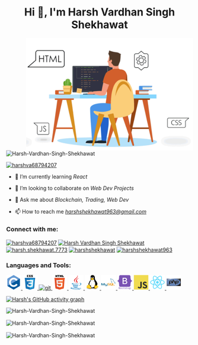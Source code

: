 <h1 align="center">Hi 👋, I'm Harsh Vardhan Singh Shekhawat</h1>
<img align="right" alt="Coding" width="450" src="https://github.com/Harsh-Vardhan-Singh-Shekhawat/Harsh-Vardhan-Singh-Shekhawat/blob/main/coding.gif">

<p align="left"> <img src="https://komarev.com/ghpvc/?username=%20Harsh-Vardhan-Singh-Shekhawat&label=Profile%20views&color=0e75b6&style=flat" alt="Harsh-Vardhan-Singh-Shekhawat" /> </p>

 

<p align="left"> <a href="https://twitter.com/harshva68794207" target="blank"><img src="https://img.shields.io/twitter/follow/harshva68794207?logo=twitter&style=for-the-badge" alt="harshva68794207" /></a> </p>

- 🌱 I’m currently learning *React*

- 👯 I’m looking to collaborate on *Web Dev Projects*

- 💬 Ask me about *Blockchain, Trading, Web Dev*

- 📫 How to reach me *harshshekhawat963@gmail.com*

<h3 align="left">Connect with me:</h3>
<p align="left">
<a href="https://twitter.com/harshva68794207" target="blank"><img align="center" src="https://raw.githubusercontent.com/rahuldkjain/github-profile-readme-generator/master/src/images/icons/Social/twitter.svg" alt="harshva68794207" height="30" width="40" /></a>
<a href="https://www.linkedin.com/in/harsh-shekhawat-0463a6201" target="blank"><img align="center" src="https://raw.githubusercontent.com/rahuldkjain/github-profile-readme-generator/master/src/images/icons/Social/linked-in-alt.svg" alt="Harsh Vardhan Singh Shekhawat" height="30" width="40" /></a>
<a href="https://instagram.com/harsh.shekhawat.7773" target="blank"><img align="center" src="https://raw.githubusercontent.com/rahuldkjain/github-profile-readme-generator/master/src/images/icons/Social/instagram.svg" alt="harsh.shekhawat.7773" height="30" width="40" /></a>
<a href="https://www.codechef.com/users/harshshekhawat" target="blank"><img align="center" src="https://cdn.jsdelivr.net/npm/simple-icons@3.1.0/icons/codechef.svg" alt="harshshekhawat" height="30" width="40" /></a>
<a href="https://auth.geeksforgeeks.org/user/harshshekhawat963" target="blank"><img align="center" src="https://raw.githubusercontent.com/rahuldkjain/github-profile-readme-generator/master/src/images/icons/Social/geeks-for-geeks.svg" alt="harshshekhawat963" height="30" width="40" /></a>
</p>

<h3 align="left">Languages and Tools:</h3>
<p align="left">  
 <a href="https://www.cprogramming.com/" target="_blank" rel="noreferrer"> <img src="https://raw.githubusercontent.com/devicons/devicon/master/icons/c/c-original.svg" alt="c" width="40" height="40"/> </a>
<a href="https://www.w3schools.com/css/" target="_blank" rel="noreferrer"> <img src="https://raw.githubusercontent.com/devicons/devicon/master/icons/css3/css3-original-wordmark.svg" alt="css3" width="40" height="40"/> </a>  
 <a href="https://git-scm.com/" target="_blank" rel="noreferrer"> <img src="https://www.vectorlogo.zone/logos/git-scm/git-scm-icon.svg" alt="git" width="40" height="40"/> </a>
 <a href="https://www.w3.org/html/" target="_blank" rel="noreferrer"> <img src="https://raw.githubusercontent.com/devicons/devicon/master/icons/html5/html5-original-wordmark.svg" alt="html5" width="40" height="40"/> </a> 
  <a href="https://www.java.com" target="_blank" rel="noreferrer"> <img src="https://raw.githubusercontent.com/devicons/devicon/master/icons/java/java-original.svg" alt="java" width="40" height="40"/> </a> 
<a href="https://www.linux.org/" target="_blank" rel="noreferrer"> <img src="https://raw.githubusercontent.com/devicons/devicon/master/icons/linux/linux-original.svg" alt="linux" width="40" height="40"/> </a> 
  <a href="https://www.mysql.com/" target="_blank" rel="noreferrer"> <img src="https://raw.githubusercontent.com/devicons/devicon/master/icons/mysql/mysql-original-wordmark.svg" alt="mysql" width="40" height="40"/> </a> 
  <a href="https://getbootstrap.com" target="_blank" rel="noreferrer"> <img src="https://raw.githubusercontent.com/devicons/devicon/master/icons/bootstrap/bootstrap-plain-wordmark.svg" alt="bootstrap" width="40" height="40"/> </a>
  <a href="https://developer.mozilla.org/en-US/docs/Web/JavaScript" target="_blank" rel="noreferrer"> <img src="https://raw.githubusercontent.com/devicons/devicon/master/icons/javascript/javascript-original.svg" alt="javascript" width="40" height="40"/> </a> <a href="https://reactjs.org/" target="_blank" rel="noreferrer"> <img src="https://raw.githubusercontent.com/devicons/devicon/master/icons/react/react-original.svg" alt="react" width="40" height="40"/> </a> <a href="https://www.php.net" target="_blank" rel="noreferrer"> <img src="https://raw.githubusercontent.com/devicons/devicon/master/icons/php/php-original.svg" alt="php" width="40" height="40"/> </a>
</p>
 

[![Harsh's GitHub activity graph](https://activity-graph.herokuapp.com/graph?username=Harsh-Vardhan-Singh-Shekhawat&&theme=xcode)](https://github.com/Harsh-Vardhan-Singh-Shekhawat)

<p> <img align="left" src="https://github-readme-stats.vercel.app/api/top-langs?username=Harsh-Vardhan-Singh-Shekhawat&show_icons=true&locale=en&layout=compact&theme=tokyonight" alt="Harsh-Vardhan-Singh-Shekhawat" /><br></p>

<p> <img align="center" src="https://github-readme-stats.vercel.app/api?username=Harsh-Vardhan-Singh-Shekhawat&show_icons=true&locale=en&theme=tokyonight" alt="Harsh-Vardhan-Singh-Shekhawat" /><br></p>

<p> <img align="center" src="https://github-readme-streak-stats.herokuapp.com/?user=Harsh-Vardhan-Singh-Shekhawat&&theme=tokyonight" alt="Harsh-Vardhan-Singh-Shekhawat" /></p>
